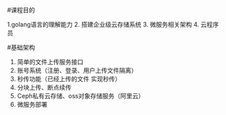 #课程目的

1.golang语言的理解能力
2. 搭建企业级云存储系统
3. 微服务相关架构
4. 云程序员

#基础架构

1. 简单的文件上传服务接口
2. 账号系统（注册、登录、用户上传文件隔离）
3. 秒传功能（已经上传的文件 实现秒传）
4. 分块上传、断点续传
5. Ceph私有云存储、oss对象存储服务（阿里云）
6. 微服务部署
